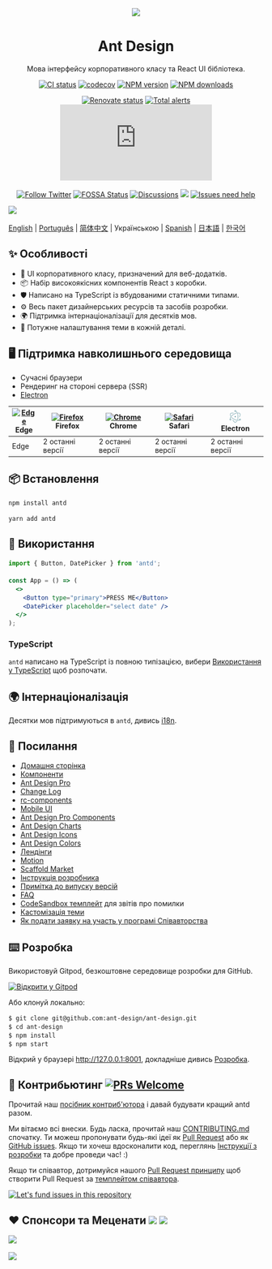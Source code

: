 <p align="center">
  <a href="https://ant.design">
    <img width="200" src="https://gw.alipayobjects.com/zos/rmsportal/KDpgvguMpGfqaHPjicRK.svg">
  </a>
</p>

<h1 align="center">Ant Design</h1>

<div align="center">

Мова інтерфейсу корпоративного класу та React UI бібліотека.

[![CI status][github-action-image]][github-action-url] [![codecov][codecov-image]][codecov-url] [![NPM version][npm-image]][npm-url] [![NPM downloads][download-image]][download-url]

[![Renovate status][renovate-image]][renovate-dashboard-url] [![Total alerts][lgtm-image]][lgtm-url] [![][bundlesize-js-image]][unpkg-js-url]

[![Follow Twitter][twitter-image]][twitter-url] [![FOSSA Status][fossa-image]][fossa-url] [![Discussions][discussions-image]][discussions-url] [![][issues-helper-image]][issues-helper-url] [![Issues need help][help-wanted-image]][help-wanted-url]

[npm-image]: http://img.shields.io/npm/v/antd.svg?style=flat-square
[npm-url]: http://npmjs.org/package/antd
[github-action-image]: https://github.com/ant-design/ant-design/workflows/%E2%9C%85%20test/badge.svg
[github-action-url]: https://github.com/ant-design/ant-design/actions?query=workflow%3A%22%E2%9C%85+test%22
[codecov-image]: https://img.shields.io/codecov/c/github/ant-design/ant-design/master.svg?style=flat-square
[codecov-url]: https://codecov.io/gh/ant-design/ant-design/branch/master
[download-image]: https://img.shields.io/npm/dm/antd.svg?style=flat-square
[download-url]: https://npmjs.org/package/antd
[lgtm-image]: https://flat.badgen.net/lgtm/alerts/g/ant-design/ant-design
[lgtm-url]: https://lgtm.com/projects/g/ant-design/ant-design/alerts/
[fossa-image]: https://app.fossa.io/api/projects/git%2Bgithub.com%2Fant-design%2Fant-design.svg?type=shield
[fossa-url]: https://app.fossa.io/projects/git%2Bgithub.com%2Fant-design%2Fant-design?ref=badge_shield
[help-wanted-image]: https://flat.badgen.net/github/label-issues/ant-design/ant-design/help%20wanted/open
[help-wanted-url]: https://github.com/ant-design/ant-design/issues?q=is%3Aopen+is%3Aissue+label%3A%22help+wanted%22
[twitter-image]: https://img.shields.io/twitter/follow/AntDesignUI.svg?label=Ant%20Design&style=social
[twitter-url]: https://twitter.com/AntDesignUI
[discussions-image]: https://img.shields.io/badge/discussions-on%20github-blue?style=flat-square
[discussions-url]: https://github.com/ant-design/ant-design/discussions
[bundlesize-js-image]: https://img.badgesize.io/https:/unpkg.com/antd/dist/antd.min.js?label=antd.min.js&compression=gzip&style=flat-square
[unpkg-js-url]: https://unpkg.com/browse/antd/dist/antd.min.js
[issues-helper-image]: https://img.shields.io/badge/using-issues--helper-orange?style=flat-square
[issues-helper-url]: https://github.com/actions-cool/issues-helper
[renovate-image]: https://img.shields.io/badge/renovate-enabled-brightgreen.svg?style=flat-square
[renovate-dashboard-url]: https://github.com/ant-design/ant-design/issues/32498

</div>

[![](https://gw.alipayobjects.com/mdn/rms_08e378/afts/img/A*Yl83RJhUE7kAAAAAAAAAAABkARQnAQ)](https://ant.design)

[English](./README.md) | [Português](./README-pt_BR.md) | [简体中文](./README-zh_CN.md) | Українською | [Spanish](./README-sp_MX.md) | [日本語](./README-ja_JP.md) | [한국어](./README-ko_KR.md)

## ✨ Особливості

- 🌈 UI корпоративного класу, призначений для веб-додатків.
- 📦 Набір високоякісних компонентів React з коробки.
- 🛡 Написано на TypeScript із вбудованими статичними типами.
- ⚙️ Весь пакет дизайнерських ресурсів та засобів розробки.
- 🌍 Підтримка інтернаціоналізації для десятків мов.
- 🎨 Потужне налаштування теми в кожній деталі.

## 🖥 Підтримка навколишнього середовища

- Сучасні браузери
- Рендеринг на стороні сервера (SSR)
- [Electron](https://www.electronjs.org/)

| [<img src="https://raw.githubusercontent.com/alrra/browser-logos/master/src/edge/edge_48x48.png" alt="Edge" width="24px" height="24px" />](http://godban.github.io/browsers-support-badges/)<br>Edge | [<img src="https://raw.githubusercontent.com/alrra/browser-logos/master/src/firefox/firefox_48x48.png" alt="Firefox" width="24px" height="24px" />](http://godban.github.io/browsers-support-badges/)<br>Firefox | [<img src="https://raw.githubusercontent.com/alrra/browser-logos/master/src/chrome/chrome_48x48.png" alt="Chrome" width="24px" height="24px" />](http://godban.github.io/browsers-support-badges/)<br>Chrome | [<img src="https://raw.githubusercontent.com/alrra/browser-logos/master/src/safari/safari_48x48.png" alt="Safari" width="24px" height="24px" />](http://godban.github.io/browsers-support-badges/)<br>Safari | [<img src="https://raw.githubusercontent.com/alrra/browser-logos/master/src/electron/electron_48x48.png" alt="Electron" width="24px" height="24px" />](http://godban.github.io/browsers-support-badges/)<br>Electron |
| --- | --- | --- | --- | --- |
| Edge | 2 останні версії | 2 останні версії | 2 останні версії | 2 останні версії |

## 📦 Встановлення

```bash
npm install antd
```

```bash
yarn add antd
```

## 🔨 Використання

```jsx
import { Button, DatePicker } from 'antd';

const App = () => (
  <>
    <Button type="primary">PRESS ME</Button>
    <DatePicker placeholder="select date" />
  </>
);
```

### TypeScript

`antd` написано на TypeScript із повною типізацією, вибери [Використання у TypeScript](https://ant.design/docs/react/use-in-typescript) щоб розпочати.

## 🌍 Інтернаціоналізація

Десятки мов підтримуються в `antd`, дивись [i18n](https://ant.design/docs/react/i18n).

## 🔗 Посилання

- [Домашня сторінка](https://ant.design/)
- [Компоненти](https://ant.design/components/overview)
- [Ant Design Pro](http://pro.ant.design/)
- [Change Log](CHANGELOG.en-US.md)
- [rc-components](http://react-component.github.io/)
- [Mobile UI](http://mobile.ant.design)
- [Ant Design Pro Components](https://procomponents.ant.design)
- [Ant Design Charts](https://charts.ant.design)
- [Ant Design Icons](https://github.com/ant-design/ant-design-icons)
- [Ant Design Colors](https://github.com/ant-design/ant-design-colors)
- [Лендінги](https://landing.ant.design)
- [Motion](https://motion.ant.design)
- [Scaffold Market](http://scaffold.ant.design)
- [Інструкція розробника](https://github.com/ant-design/ant-design/wiki/Development)
- [Примітка до випуску версій](https://github.com/ant-design/ant-design/wiki/%E8%BD%AE%E5%80%BC%E8%A7%84%E5%88%99%E5%92%8C%E7%89%88%E6%9C%AC%E5%8F%91%E5%B8%83%E6%B5%81%E7%A8%8B)
- [FAQ](https://ant.design/docs/react/faq)
- [CodeSandbox темплейт](https://u.ant.design/codesandbox-repro) для звітів про помилки
- [Кастомізація теми](https://ant.design/docs/react/customize-theme)
- [Як подати заявку на участь у програмі Співавторства](https://github.com/ant-design/ant-design/wiki/Collaborators#how-to-apply-for-being-a-collaborator)

## ⌨️ Розробка

Використовуй Gitpod, безкоштовне середовище розробки для GitHub.

[![Відкрити у Gitpod](https://gitpod.io/button/open-in-gitpod.svg)](https://gitpod.io/#https://github.com/ant-design/ant-design)

Або клонуй локально:

```bash
$ git clone git@github.com:ant-design/ant-design.git
$ cd ant-design
$ npm install
$ npm start
```

Відкрий у браузері http://127.0.0.1:8001, докладніше дивись [Розробка](https://github.com/ant-design/ant-design/wiki/Development).

## 🤝 Контрибьютинг [![PRs Welcome](https://img.shields.io/badge/PRs-welcome-brightgreen.svg?style=flat-square)](http://makeapullrequest.com)

Прочитай наш [посібник контриб'ютора](https://ant.design/docs/react/contributing) і давай будувати кращий antd разом.

Ми вітаємо всі внески. Будь ласка, прочитай наш [CONTRIBUTING.md](https://github.com/ant-design/ant-design/blob/master/.github/CONTRIBUTING.md) спочатку. Ти можеш пропонувати будь-які ідеї як [Pull Request](https://github.com/ant-design/ant-design/pulls) або як [GitHub issues](https://github.com/ant-design/ant-design/issues). Якщо ти хочеш вдосконалити код, переглянь [Інструкції з розробки](https://github.com/ant-design/ant-design/wiki/Development) та добре проведи час! :)

Якщо ти співавтор, дотримуйся нашого [Pull Request принципу](https://github.com/ant-design/ant-design/wiki/PR-principle) щоб створити Pull Request за [темплейтом співавтора](https://github.com/ant-design/ant-design/compare?expand=1&template=collaborator.md).

[![Let's fund issues in this repository](https://issuehunt.io/static/embed/issuehunt-button-v1.svg)](https://issuehunt.io/repos/34526884)

## ❤️ Спонсори та Меценати [![](https://opencollective.com/ant-design/tiers/sponsors/badge.svg?label=Sponsors&color=brightgreen)](https://opencollective.com/ant-design#support) [![](https://opencollective.com/ant-design/tiers/backers/badge.svg?label=Backers&color=brightgreen)](https://opencollective.com/ant-design#support)

[![](https://opencollective.com/ant-design/tiers/sponsors.svg?avatarHeight=36)](https://opencollective.com/ant-design#support)

[![](https://opencollective.com/ant-design/tiers/backers.svg?avatarHeight=36)](https://opencollective.com/ant-design#support)

